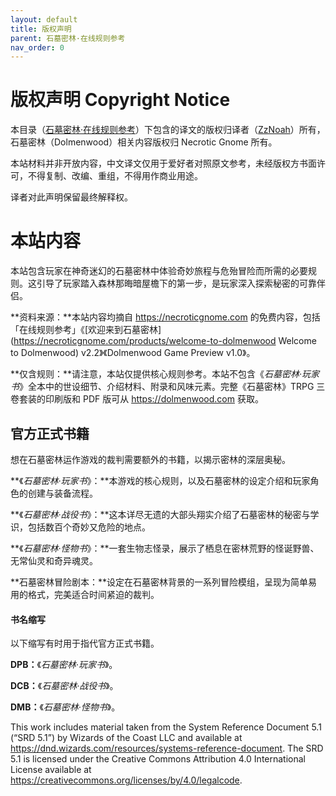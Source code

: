 ```yaml
---
layout: default
title: 版权声明
parent: 石墓密林·在线规则参考
nav_order: 0
---
```


# 版权声明 Copyright Notice

本目录（[石墓密林·在线规则参考](https://zznoah.github.io/mortfolio/dolmenwood.html)）下包含的译文的版权归译者（[ZzNoah](https://zznoah.itch.io/)）所有，石墓密林（Dolmenwood）相关内容版权归 Necrotic Gnome 所有。  

本站材料并非开放内容，中文译文仅用于爱好者对照原文参考，未经版权方书面许可，不得复制、改编、重组，不得用作商业用途。  

译者对此声明保留最终解释权。  

# 本站内容

本站包含玩家在神奇迷幻的石墓密林中体验奇妙旅程与危殆冒险而所需的必要规则。这引导了玩家踏入森林那晦暗屋檐下的第一步，是玩家深入探索秘密的可靠伴侣。

**资料来源：**本站内容均摘自 <https://necroticgnome.com> 的免费内容，包括「在线规则参考」《[欢迎来到石墓密林](https://necroticgnome.com/products/welcome-to-dolmenwood Welcome to Dolmenwood) v2.2》《Dolmenwood Game Preview v1.0》。  

**仅含规则：**请注意，本站仅提供核心规则参考。本站不包含《*石墓密林·玩家书*》全本中的世设细节、介绍材料、附录和风味元素。完整《石墓密林》TRPG 三卷套装的印刷版和 PDF 版可从 <https://dolmenwood.com> 获取。  

## 官方正式书籍

想在石墓密林运作游戏的裁判需要额外的书籍，以揭示密林的深层奥秘。

**《*石墓密林·玩家书*》：**本游戏的核心规则，以及石墓密林的设定介绍和玩家角色的创建与装备流程。

**《*石墓密林·战役书*》：**这本详尽无遗的大部头翔实介绍了石墓密林的秘密与学识，包括数百个奇妙又危险的地点。

**《*石墓密林·怪物书*》：**一套生物志怪录，展示了栖息在密林荒野的怪诞野兽、无常仙灵和奇异魂灵。

**石墓密林冒险剧本：**设定在石墓密林背景的一系列冒险模组，呈现为简单易用的格式，完美适合时间紧迫的裁判。

#### 书名缩写

以下缩写有时用于指代官方正式书籍。

**DPB：**《*石墓密林·玩家书*》。

**DCB：**《*石墓密林·战役书*》。

**DMB：**《*石墓密林·怪物书*》。

This work includes material taken from the System Reference Document 5.1 (“SRD 5.1”) by Wizards of the Coast LLC and available at <https://dnd.wizards.com/resources/systems-reference-document>. The SRD 5.1 is licensed under the Creative Commons Attribution 4.0 International License available at <https://creativecommons.org/licenses/by/4.0/legalcode>.
